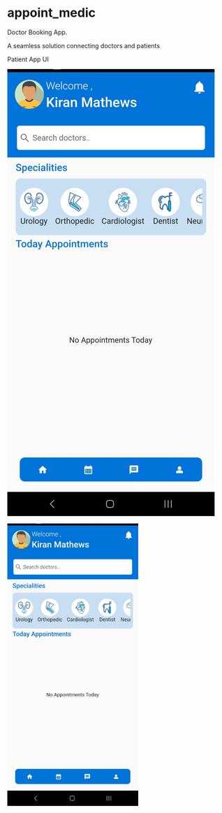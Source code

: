 # appoint_medic

Doctor Booking App.

A seamless solution connecting doctors and patients

Patient App UI

![Alt text](lib/presentation/screen_shots/P_HomePage.jpg)

<img src="lib/presentation/screen_shots/P_HomePage.jpg" alt="Alt text" width="300"/>
